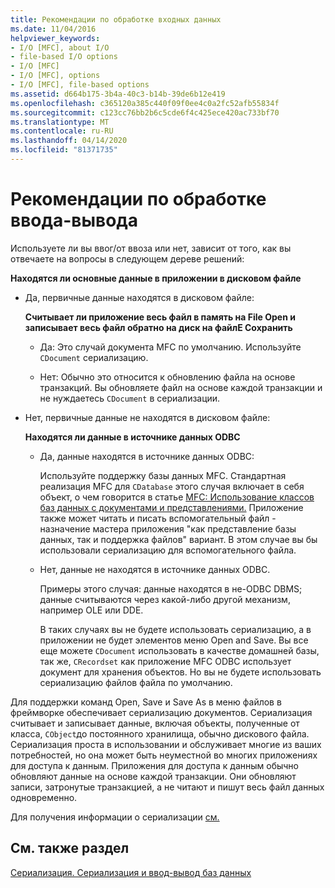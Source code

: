 ```yaml
---
title: Рекомендации по обработке входных данных
ms.date: 11/04/2016
helpviewer_keywords:
- I/O [MFC], about I/O
- file-based I/O options
- I/O [MFC]
- I/O [MFC], options
- I/O [MFC], file-based options
ms.assetid: d664b175-3b4a-40c3-b14b-39de6b12e419
ms.openlocfilehash: c365120a385c440f09f0ee4c0a2fc52afb55834f
ms.sourcegitcommit: c123cc76bb2b6c5cde6f4c425ece420ac733bf70
ms.translationtype: MT
ms.contentlocale: ru-RU
ms.lasthandoff: 04/14/2020
ms.locfileid: "81371735"
---
```

# <a name="recommendations-for-handling-inputoutput"></a>Рекомендации по обработке ввода-вывода

Используете ли вы ввог/от ввоза или нет, зависит от того, как вы отвечаете на вопросы в следующем дереве решений:

**Находятся ли основные данные в приложении в дисковом файле**

- Да, первичные данные находятся в дисковом файле:

   **Считывает ли приложение весь файл в память на File Open и записывает весь файл обратно на диск на файлЕ Сохранить**

  - Да: Это случай документа MFC по умолчанию. Используйте `CDocument` сериализацию.

  - Нет: Обычно это относится к обновлению файла на основе транзакций. Вы обновляете файл на основе каждой транзакции и не нуждаетесь `CDocument` в сериализации.

- Нет, первичные данные не находятся в дисковом файле:

   **Находятся ли данные в источнике данных ODBC**

  - Да, данные находятся в источнике данных ODBC:

      Используйте поддержку базы данных MFC. Стандартная реализация MFC для `CDatabase` этого случая включает в себя объект, о чем говорится в статье [MFC: Использование классов баз данных с документами и представлениями.](../data/mfc-using-database-classes-with-documents-and-views.md) Приложение также может читать и писать вспомогательный файл - назначение мастера приложения "как представление базы данных, так и поддержка файлов" вариант. В этом случае вы бы использовали сериализацию для вспомогательного файла.

  - Нет, данные не находятся в источнике данных ODBC.

      Примеры этого случая: данные находятся в не-ODBC DBMS; данные считываются через какой-либо другой механизм, например OLE или DDE.

      В таких случаях вы не будете использовать сериализацию, а в приложении не будет элементов меню Open and Save. Вы все еще можете `CDocument` использовать в качестве домашней базы, так же, `CRecordset` как приложение MFC ODBC использует документ для хранения объектов. Но вы не будете использовать сериализацию файлов файла по умолчанию.

Для поддержки команд Open, Save и Save As в меню файлов в фреймворке обеспечивает сериализацию документов. Сериализация считывает и записывает данные, включая объекты, полученные от класса, `CObject`до постоянного хранилища, обычно дискового файла. Сериализация проста в использовании и обслуживает многие из ваших потребностей, но она может быть неуместной во многих приложениях для доступа к данным. Приложения для доступа к данным обычно обновляют данные на основе каждой транзакции. Они обновляют записи, затронутые транзакцией, а не читают и пишут весь файл данных одновременно.

Для получения информации о сериализации [см.](../mfc/serialization-in-mfc.md)

## <a name="see-also"></a>См. также раздел

[Сериализация. Сериализация и ввод-вывод баз данных](../mfc/serialization-serialization-vs-database-input-output.md)
